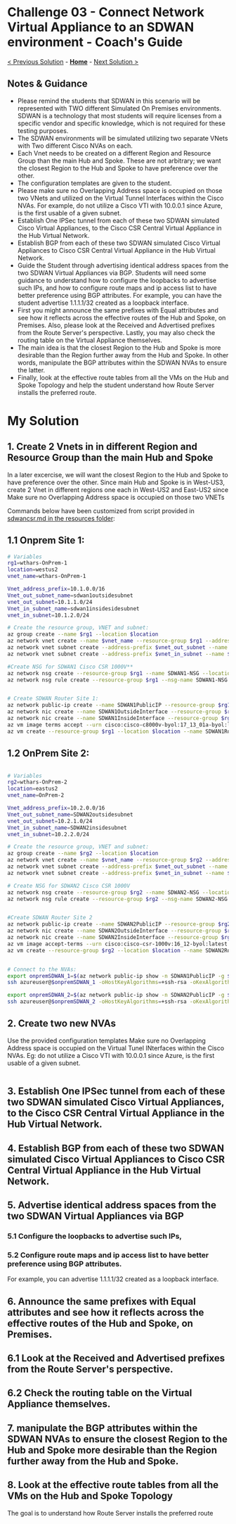 # Challenge 03 - Connect Network Virtual Appliance to an SDWAN environment - Coach's Guide 

[< Previous Solution](./Solution-02.md) - **[Home](./README.md)** - [Next Solution >](./Solution-04.md)

## Notes & Guidance
- Please remind the students that SDWAN in this scenario will be represented with TWO different Simulated On Premises environments. SDWAN is a technology that most students will require licenses from a specific vendor and specific knowledge, which is not required for these testing purposes.
- The SDWAN environments will be simulated utilizing two separate VNets with Two different Cisco NVAs on each.
- Each Vnet needs to be created on a different Region and Resource Group than the main Hub and Spoke. These are not arbitrary; we want the closest Region to the Hub and Spoke to have preference over the other.
- The configuration templates are given to the student.
- Please make sure no Overlapping Address space is occupied on those two VNets and utilized on the Virtual Tunnel Interfaces within the Cisco NVAs. For example, do not utilize a Cisco VTI with 10.0.0.1 since Azure, is the first usable of a given subnet.
- Establish One IPSec tunnel from each of these two SDWAN simulated Cisco Virtual Appliances, to the Cisco CSR Central Virtual Appliance in the Hub Virtual Network.
- Establish BGP from each of these two SDWAN simulated Cisco Virtual Appliances to Cisco CSR Central Virtual Appliance in the Hub Virtual Network.
- Guide the Student through advertising identical address spaces from the two SDWAN Virtual Appliances via BGP. Students will need some guidance to understand how to configure the loopbacks to advertise such IPs, and how to configure route maps and ip access list to have better preference using BGP attributes. For example, you can have the student advertise 1.1.1.1/32 created as a loopback interface.
- First you might announce the same prefixes with Equal attributes and see how it reflects across the effective routes of the Hub and Spoke, on Premises. Also, please look at the Received and Advertised prefixes from the Route Server's perspective. Lastly, you may also check the routing table on the Virtual Appliance themselves.
- The main idea is that the closest Region to the Hub and Spoke is more desirable than the Region further away from the Hub and Spoke. In other words, manipulate the BGP attributes within the SDWAN NVAs to ensure the latter.
- Finally, look at the effective route tables from all the VMs on the Hub and Spoke Topology and help the student understand how Route Server installs the preferred route.

# My Solution
## 1. Create 2 Vnets in in different Region and Resource Group than the main Hub and Spoke 
In a later excercise, we will want the closest Region to the Hub and Spoke to have preference over the other. Since main Hub and Spoke is in West-US3, create 2 Vnet in different regions one each in West-US2 and East-US2 since 
Make sure no Overlapping Address space is occupied on those two VNETs

Commands below have been customized from script provided in [sdwancsr.md in the resources folder](../Student/Resources/sdwancsr.md):

## 1.1 Onprem Site 1:

```bash
# Variables
rg1=wthars-OnPrem-1
location=westus2
vnet_name=wthars-OnPrem-1

Vnet_address_prefix=10.1.0.0/16
Vnet_out_subnet_name=sdwan1outsidesubnet
vnet_out_subnet=10.1.1.0/24
Vnet_in_subnet_name=sdwan1insidesidesubnet
vnet_in_subnet=10.1.2.0/24

# Create the resource group, VNET and subnet:
az group create --name $rg1 --location $location
az network vnet create --name $vnet_name --resource-group $rg1 --address-prefix $Vnet_address_prefix
az network vnet subnet create --address-prefix $vnet_out_subnet --name $Vnet_out_subnet_name --resource-group $rg1 --vnet-name $vnet_name
az network vnet subnet create --address-prefix $vnet_in_subnet --name $Vnet_in_subnet_name --resource-group $rg1 --vnet-name $vnet_name

#Create NSG for SDWAN1 Cisco CSR 1000V**
az network nsg create --resource-group $rg1 --name SDWAN1-NSG --location $location
az network nsg rule create --resource-group $rg1 --nsg-name SDWAN1-NSG --name all --access Allow --protocol "*" --direction Inbound --priority 100 --source-address-prefix "*" --source-port-range "*" --destination-address-prefix "*" --destination-port-range "*"


# Create SDWAN Router Site 1:
az network public-ip create --name SDWAN1PublicIP --resource-group $rg1 --idle-timeout 30 --allocation-method Static
az network nic create --name SDWAN1OutsideInterface --resource-group $rg1 --subnet $Vnet_out_subnet_name --vnet $vnet_name --public-ip-address SDWAN1PublicIP --ip-forwarding true --network-security-group SDWAN1-NSG
az network nic create --name SDWAN1InsideInterface --resource-group $rg1 --subnet $Vnet_in_subnet_name --vnet $vnet_name --ip-forwarding true --network-security-group SDWAN1-NSG
az vm image terms accept --urn cisco:cisco-c8000v-byol:17_13_01a-byol:latest
az vm create --resource-group $rg1 --location $location --name SDWAN1Router --size Standard_D2_v2 --nics SDWAN1OutsideInterface SDWAN1InsideInterface  --image cisco:cisco-c8000v-byol:17_13_01a-byol:latest --admin-username azureuser --admin-password Msft123Msft123 --no-wait
```

## 1.2 OnPrem Site 2:
```bash

# Variables
rg2=wthars-OnPrem-2
location=eastus2
vnet_name=OnPrem-2

Vnet_address_prefix=10.2.0.0/16
Vnet_out_subnet_name=SDWAN2outsidesubnet
vnet_out_subnet=10.2.1.0/24
Vnet_in_subnet_name=SDWAN2insidesubnet
vnet_in_subnet=10.2.2.0/24

# Create the resource group, VNET and subnet:
az group create --name $rg2 --location $location
az network vnet create --name $vnet_name --resource-group $rg2 --address-prefix $Vnet_address_prefix
az network vnet subnet create --address-prefix $vnet_out_subnet --name $Vnet_out_subnet_name --resource-group $rg2 --vnet-name $vnet_name
az network vnet subnet create --address-prefix $vnet_in_subnet --name $Vnet_in_subnet_name --resource-group $rg2 --vnet-name $vnet_name

# Create NSG for SDWAN2 Cisco CSR 1000V
az network nsg create --resource-group $rg2 --name SDWAN2-NSG --location $location
az network nsg rule create --resource-group $rg2 --nsg-name SDWAN2-NSG --name all --access Allow --protocol "*" --direction Inbound --priority 100 --source-address-prefix "*" --source-port-range "*" --destination-address-prefix "*" --destination-port-range "*"


#Create SDWAN Router Site 2
az network public-ip create --name SDWAN2PublicIP --resource-group $rg2 --idle-timeout 30 --allocation-method Static
az network nic create --name SDWAN2OutsideInterface --resource-group $rg2 --subnet $Vnet_out_subnet_name --vnet $vnet_name --public-ip-address SDWAN2PublicIP --ip-forwarding true --network-security-group SDWAN2-NSG
az network nic create --name SDWAN2InsideInterface --resource-group $rg2 --subnet $Vnet_in_subnet_name --vnet $vnet_name --ip-forwarding true --network-security-group SDWAN2-NSG
az vm image accept-terms --urn cisco:cisco-csr-1000v:16_12-byol:latest
az vm create --resource-group $rg2 --location $location --name SDWAN2Router --size Standard_D2_v2 --nics SDWAN2OutsideInterface SDWAN2InsideInterface  --image cisco:cisco-csr-1000v:16_12-byol:latest --admin-username azureuser --admin-password Msft123Msft123 --no-wait


# Connect to the NVAs:
export onpremSDWAN_1=$(az network public-ip show -n SDWAN1PublicIP -g $rg1 --query ipAddress -o tsv)
ssh azureuser@$onpremSDWAN_1 -oHostKeyAlgorithms=+ssh-rsa -oKexAlgorithms=+diffie-hellman-group14-sha1

export onpremSDWAN_2=$(az network public-ip show -n SDWAN2PublicIP -g $rg2 --query ipAddress -o tsv)
ssh azureuser@$onpremSDWAN_2 -oHostKeyAlgorithms=+ssh-rsa -oKexAlgorithms=+diffie-hellman-group14-sha1


```

## 2. Create two new NVAs
Use the provided configuration templates
Make sure no Overlapping Address space is occupied on the Virtual Tunel INterfaces within the Cisco NVAs. Eg: do not utilize a Cisco VTI with 10.0.0.1 since Azure, is the first usable of a given subnet.

```bash


```

## 3. Establish One IPSec tunnel from each of these two SDWAN simulated Cisco Virtual Appliances, to the Cisco CSR Central Virtual Appliance in the Hub Virtual Network.

## 4. Establish BGP from each of these two SDWAN simulated Cisco Virtual Appliances to Cisco CSR Central Virtual Appliance in the Hub Virtual Network.

## 5. Advertise identical address spaces from the two SDWAN Virtual Appliances via BGP
### 5.1 Configure the loopbacks to advertise such IPs, 
### 5.2 Configure route maps and ip access list to have better preference using BGP attributes. 
For example, you can  advertise 1.1.1.1/32 created as a loopback interface.

## 6. Announce the same prefixes with Equal attributes and see how it reflects across the effective routes of the Hub and Spoke, on Premises. 

## 6.1 Look at the Received and Advertised prefixes from the Route Server's perspective. 

## 6.2 Check the routing table on the Virtual Appliance themselves.

## 7. manipulate the BGP attributes within the SDWAN NVAs to ensure the closest Region to the Hub and Spoke  more desirable than the Region further away from the Hub and Spoke.

## 8. Look at the effective route tables from all the VMs on the Hub and Spoke Topology 
The goal is to understand how Route Server installs the preferred route
